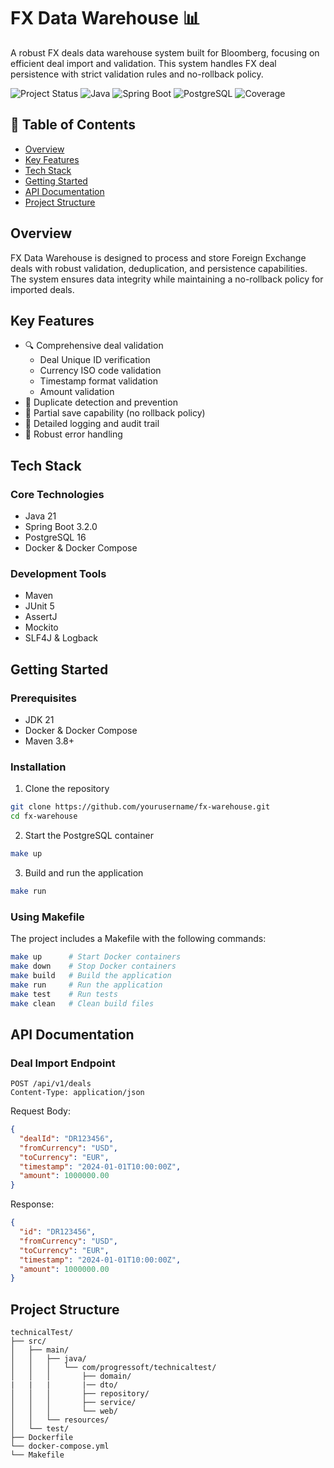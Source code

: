 # FX Data Warehouse 📊

A robust FX deals data warehouse system built for Bloomberg, focusing on efficient deal import and validation. This system handles FX deal persistence with strict validation rules and no-rollback policy.

![Project Status](https://img.shields.io/badge/Status-Production--Ready-green)
![Java](https://img.shields.io/badge/Java-21-orange)
![Spring Boot](https://img.shields.io/badge/Spring%20Boot-3.2.0-green)
![PostgreSQL](https://img.shields.io/badge/PostgreSQL-16-blue)
![Coverage](https://img.shields.io/badge/Coverage-80%25-brightgreen)

## 📑 Table of Contents
- [Overview](#overview)
- [Key Features](#key-features)
- [Tech Stack](#tech-stack)
- [Getting Started](#getting-started)
- [API Documentation](#api-documentation)
- [Project Structure](#project-structure)

## Overview

FX Data Warehouse is designed to process and store Foreign Exchange deals with robust validation, deduplication, and persistence capabilities. The system ensures data integrity while maintaining a no-rollback policy for imported deals.

## Key Features

- 🔍 Comprehensive deal validation
    - Deal Unique ID verification
    - Currency ISO code validation
    - Timestamp format validation
    - Amount validation
- 🚫 Duplicate detection and prevention
- 💾 Partial save capability (no rollback policy)
- 📝 Detailed logging and audit trail
- 🔄 Robust error handling

## Tech Stack

### Core Technologies
- Java 21
- Spring Boot 3.2.0
- PostgreSQL 16
- Docker & Docker Compose

### Development Tools
- Maven
- JUnit 5
- AssertJ
- Mockito
- SLF4J & Logback

## Getting Started

### Prerequisites
- JDK 21
- Docker & Docker Compose
- Maven 3.8+

### Installation

1. Clone the repository
```bash
git clone https://github.com/yourusername/fx-warehouse.git
cd fx-warehouse
```

2. Start the PostgreSQL container
```bash
make up
```

3. Build and run the application
```bash
make run
```

### Using Makefile

The project includes a Makefile with the following commands:
```bash
make up      # Start Docker containers
make down    # Stop Docker containers
make build   # Build the application
make run     # Run the application
make test    # Run tests
make clean   # Clean build files
```

## API Documentation

### Deal Import Endpoint

```
POST /api/v1/deals
Content-Type: application/json
```

Request Body:
```json
{
  "dealId": "DR123456",
  "fromCurrency": "USD",
  "toCurrency": "EUR",
  "timestamp": "2024-01-01T10:00:00Z",
  "amount": 1000000.00
}
```

Response:
```json
{
  "id": "DR123456",
  "fromCurrency": "USD",
  "toCurrency": "EUR",
  "timestamp": "2024-01-01T10:00:00Z",
  "amount": 1000000.00
}
```

## Project Structure
```
technicalTest/
├── src/
│   ├── main/
│   │   ├── java/
│   │   │   └── com/progressoft/technicaltest/
│   │   │       ├── domain/
|   |   |       |── dto/
│   │   │       ├── repository/
│   │   │       ├── service/
│   │   │       └── web/
│   │   └── resources/
│   └── test/
├── Dockerfile
└── docker-compose.yml 
└── Makefile
```